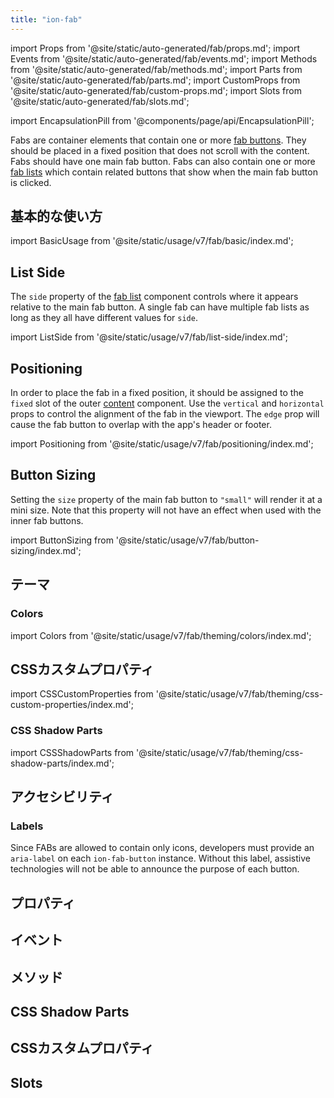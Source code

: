 ```yaml
---
title: "ion-fab"
---
```

import Props from '@site/static/auto-generated/fab/props.md';
import Events from '@site/static/auto-generated/fab/events.md';
import Methods from '@site/static/auto-generated/fab/methods.md';
import Parts from '@site/static/auto-generated/fab/parts.md';
import CustomProps from '@site/static/auto-generated/fab/custom-props.md';
import Slots from '@site/static/auto-generated/fab/slots.md';

<head>
  <title>ion-fab: Floating Action Button for Android and iOS Ionic Apps</title>
  <meta name="description" content="Fabs（フローティングアクションボタン）は、1つまたは複数のFabボタンを含むコンテナ要素です。Ionic FrameworkでAndroidおよびiOSアプリを作成する際にion-fabを使用します。" />
</head>

import EncapsulationPill from '@components/page/api/EncapsulationPill';

<EncapsulationPill type="shadow" />

Fabs are container elements that contain one or more [fab buttons](./fab-button). They should be placed in a fixed position that does not scroll with the content. Fabs should have one main fab button. Fabs can also contain one or more [fab lists](./fab-list) which contain related buttons that show when the main fab button is clicked.

## 基本的な使い方

import BasicUsage from '@site/static/usage/v7/fab/basic/index.md';

<BasicUsage />

## List Side

The `side` property of the [fab list](./fab-list) component controls where it appears relative to the main fab button. A single fab can have multiple fab lists as long as they all have different values for `side`.

import ListSide from '@site/static/usage/v7/fab/list-side/index.md';

<ListSide />

## Positioning

In order to place the fab in a fixed position, it should be assigned to the `fixed` slot of the outer [content](./content) component. Use the `vertical` and `horizontal` props to control the alignment of the fab in the viewport. The `edge` prop will cause the fab button to overlap with the app's header or footer.

import Positioning from '@site/static/usage/v7/fab/positioning/index.md';

<Positioning />

## Button Sizing

Setting the `size` property of the main fab button to `"small"` will render it at a mini size. Note that this property will not have an effect when used with the inner fab buttons.

import ButtonSizing from '@site/static/usage/v7/fab/button-sizing/index.md';

<ButtonSizing />

## テーマ

### Colors

import Colors from '@site/static/usage/v7/fab/theming/colors/index.md';

<Colors />

## CSSカスタムプロパティ

import CSSCustomProperties from '@site/static/usage/v7/fab/theming/css-custom-properties/index.md';

<CSSCustomProperties />

### CSS Shadow Parts

import CSSShadowParts from '@site/static/usage/v7/fab/theming/css-shadow-parts/index.md';

<CSSShadowParts />
 

## アクセシビリティ

### Labels

Since FABs are allowed to contain only icons, developers must provide an `aria-label` on each `ion-fab-button` instance. Without this label, assistive technologies will not be able to announce the purpose of each button.

## プロパティ
<Props />

## イベント
<Events />

## メソッド
<Methods />

## CSS Shadow Parts
<Parts />

## CSSカスタムプロパティ
<CustomProps />

## Slots
<Slots />
